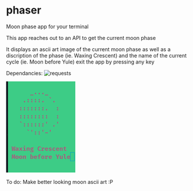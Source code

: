 # phaser
Moon phase app for your terminal

This app reaches out to an API to get the current moon phase

It displays an ascii art image of the current moon phase as well as a discription of the phase (ie. Waxing Crescent) and the name of the current cycle (ie. Moon before Yule)
exit the app by pressing any key

Dependancies: ![requests](https://pypi.org/project/requests/)

![Phaser](phaser.png?raw=true)

To do:
Make better looking moon ascii art :P
